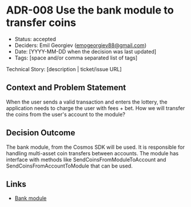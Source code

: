 # ADR-008 Use the bank module to transfer coins

- Status: accepted
- Deciders: Emil Georgiev (emogeorgiev88@gmail.com)
- Date: [YYYY-MM-DD when the decision was last updated] <!-- optional. To customize the ordering without relying on Git creation dates and filenames -->
- Tags: [space and/or comma separated list of tags] <!-- optional -->

Technical Story: [description | ticket/issue URL] <!-- optional -->

## Context and Problem Statement

When the user sends a valid transaction and enters the lottery, the application needs to charge the user with fees + bet. How we will transfer the coins from the user's account to the module? 


## Decision Outcome

The bank module, from the Cosmos SDK will be used. It is responsible for handling multi-asset coin transfers between accounts. The module has interface with methods like SendCoinsFromModuleToAccount and SendCoinsFromAccountToModule that can be used.


## Links <!-- optional -->

- [Bank module](https://github.com/cosmos/cosmos-sdk/tree/main/x/bank)
